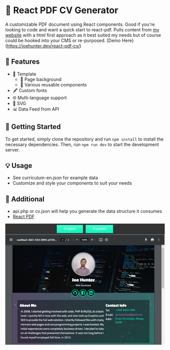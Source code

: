 # 📄 React PDF CV Generator

A customizable PDF document using React components. Good if you're looking to code and want a quick start to react-pdf. Pulls content from [my website](https://joehunter.es) with a html first approach as it best suited my needs but of course could be hooked into your CMS or re-purposed. [Demo Here}(https://joehunter.dev/react-pdf-cv/)


## 🚀 Features
- 📝 Template
    - 🌅 Page background
    - 🧩 Various reusable components
- 🖋️ Custom fonts
- 🌐 Multi-language support
- 🎨 SVG
- 📊 Data Feed from API

## 🏁 Getting Started

To get started, simply clone the repository and run `npm install` to install the necessary dependencies. Then, run `npm run dev` to start the development server. 

## 💡 Usage

- See curriculum-en.json for example data
- Customize and style your components to suit your needs

## 📑 Additional 
- api.php or cv.json will help you generate the data structure it consumes
- [React PDF](https://react-pdf.org)

![CV React PDF Template](cv-example.png)

